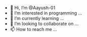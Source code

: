 - 👋 Hi, I’m @Aayush-01
- 👀 I’m interested in programming  ...
- 🌱 I’m currently learning ...
- 💞️ I’m looking to collaborate on ...
- 📫 How to reach me ...

<!---
Aayush-01-AK/Aayush-01-AK is a ✨ special ✨ repository because its `README.md` (this file) appears on your GitHub profile.
You can click the Preview link to take a look at your changes.
--->
